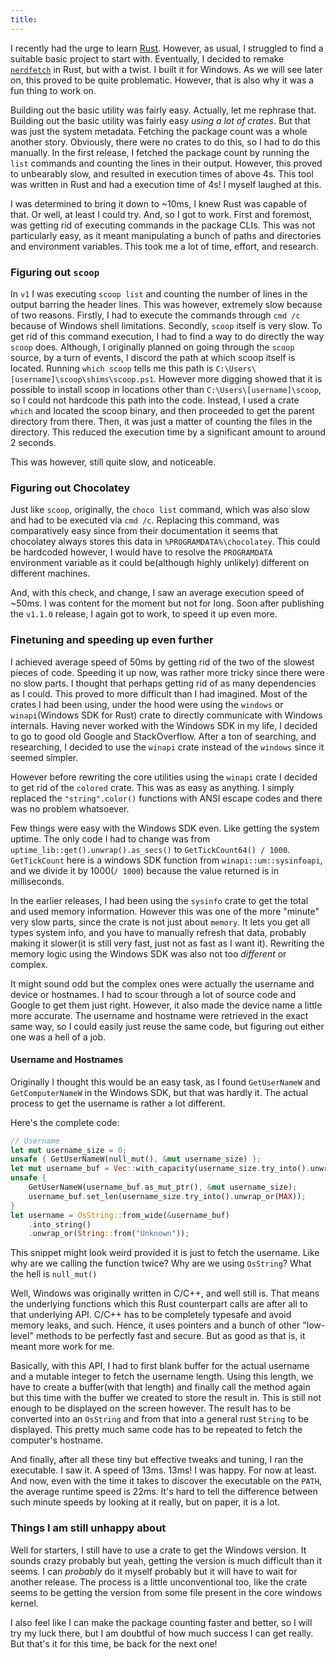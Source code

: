 ```yaml
---
title:
---
```


I recently had the urge to learn [Rust](https://rust-lang.org). However, as usual, I struggled to find a suitable basic project to start with. Eventually, I decided to remake [`nerdfetch`](https://github.com/ThatOneCalculator/NerdFetch) in Rust, but with a twist. I built it for Windows. As we will see later on, this proved to be quite problematic. However, that is also why it was a fun thing to work on.

Building out the basic utility was fairly easy. Actually, let me rephrase that. Building out the basic utility was fairly easy *using a lot of crates*. But that was just the system metadata. Fetching the package count was a whole another story. Obviously, there were no crates to do this, so I had to do this manually. In the first release, I fetched the package count by running the `list` commands and counting the lines in their output. However, this proved to unbearably slow, and resulted in execution times of above 4s. This tool was written in Rust and had a execution time of 4s! I myself laughed at this.

I was determined to bring it down to ~10ms, I knew Rust was capable of that. Or well, at least I could try. And, so I got to work. First and foremost, was getting rid of executing commands in the package CLIs. This was not particularly easy, as it meant manipulating a bunch of paths and directories and environment variables. This took me a lot of time, effort, and research.

### Figuring out `scoop`
In `v1` I was executing `scoop list` and counting the number of lines in the output barring the header lines. This was however, extremely slow because of two reasons. Firstly, I had to execute the commands through `cmd /c` because of Windows shell limitations. Secondly, `scoop` itself is very slow. To get rid of this command execution, I had to find a way to do directly the way `scoop` does. Although, I originally planned on going through the `scoop` source, by a turn of events, I discord the path at which scoop itself is located. Running `which scoop` tells me this path is `C:\Users\[username]\scoop\shims\scoop.ps1`. However more digging showed that it is possible to install scoop in locations other than `C:\Users\[username]\scoop`, so I could not hardcode this path into the code. Instead, I used a crate ` which` and located the scoop binary, and then proceeded to get the parent directory from there. Then, it was just a matter of counting the files in the directory. This reduced the execution time by a significant amount to around 2 seconds.

This was however, still quite slow, and noticeable.

### Figuring out Chocolatey
Just like `scoop`, originally, the `choco list` command, which was also slow and had to be executed via `cmd /c`. Replacing this command, was comparatively easy since from their documentation it seems that chocolatey always stores this data in `%PROGRAMDATA%\chocolatey`. This could be hardcoded however, I would have to resolve the `PROGRAMDATA` environment variable as it could be(although highly unlikely) different on different machines.

And, with this check, and change, I saw an average execution speed of ~50ms. I was content for the moment but not for long. Soon after publishing the `v1.1.0` release, I again got to work, to speed it up even more.

### Finetuning and speeding up even further
I achieved average speed of 50ms by getting rid of the two of the slowest pieces of code. Speeding it up now, was rather more tricky since there were no slow parts. I thought that perhaps getting rid of as many dependencies as I could. This proved to more difficult than I had imagined. Most of the crates I had been using, under the hood were using the `windows` or `winapi`(Windows SDK for Rust) crate to directly communicate with Windows internals. Having never worked with the Windows SDK in my life, I decided to go to good old Google and StackOverflow. After a ton of searching, and researching, I decided to use the `winapi` crate instead of the `windows` since it seemed simpler.

However before rewriting the core utilities using the `winapi` crate I decided to get rid of the `colored` crate. This was as easy as anything. I simply replaced the `"string".color()` functions with ANSI escape codes and there was no problem whatsoever.

Few things were easy with the Windows SDK even. Like getting the system uptime. The only code I had to change was from `uptime_lib::get().unwrap().as_secs()` to `GetTickCount64() / 1000`. `GetTickCount` here is a windows SDK function from `winapi::um::sysinfoapi`, and we divide it by 1000(`/ 1000`) because the value returned is in milliseconds.

In the earlier releases, I had been using the `sysinfo` crate to get the total and used memory information. However this was one of the more "minute" very slow parts, since the crate is not just about `memory`. It lets you get all types system info, and you have to manually refresh that data, probably making it slower(it is still very fast, just not as fast as I want it). Rewriting the memory logic using the Windows SDK was also not too *different* or complex.

It might sound odd but the complex ones were actually the username and device or hostnames. I had to scour through a lot of source code and Google to get them just right. However, it also made the device name a little more accurate. The username and hostname were retrieved in the exact same way, so I could easily just reuse the same code, but figuring out either one was a hell of a job.

#### Username and Hostnames
Originally I thought this would be an easy task, as I found `GetUserNameW` and `GetComputerNameW` in the Windows SDK, but that was hardly it. The actual process to get the username is rather a lot different.

Here's the complete code:
```rust title="src/main.rs"  showLineNumbers{56}
// Username
let mut username_size = 0;
unsafe { GetUserNameW(null_mut(), &mut username_size) };
let mut username_buf = Vec::with_capacity(username_size.try_into().unwrap_or(MAX));
unsafe {
	GetUserNameW(username_buf.as_mut_ptr(), &mut username_size);
	username_buf.set_len(username_size.try_into().unwrap_or(MAX));
}
let username = OsString::from_wide(&username_buf)
	.into_string()
	.unwrap_or(String::from("Unknown"));
```

This snippet might look weird provided it is just to fetch the username. Like why are we calling the function twice? Why are we using `OsString`? What the hell is `null_mut()`

Well, Windows was originally written in C/C++, and well still is. That means the underlying functions which this Rust counterpart calls are after all to that underlying API. C/C++ has to be completely typesafe and avoid memory leaks, and such. Hence, it uses pointers and a bunch of other "low-level" methods to be perfectly fast and secure. But as good as that is, it meant more work for me.

Basically, with this API, I had to first blank buffer for the actual username and a mutable integer to fetch the username length. Using this length, we have to create a buffer(with that length) and finally call the method again but this time with the buffer we created to store the result in. This is still not enough to be displayed on the screen however. The result has to be converted into an `OsString` and from that into a general rust `String` to be displayed. This pretty much same code has to be repeated to fetch the computer's hostname.

And finally, after all these tiny but effective tweaks and tuning, I ran the executable. I saw it. A speed of 13ms. 13ms! I was happy. For now at least. And now, even with the time it takes to discover the executable on the `PATH`, the average runtime speed is 22ms. It's hard to tell the difference between such minute speeds by looking at it really, but on paper, it is a lot.

### Things I am still unhappy about
Well for starters, I still have to use a crate to get the Windows version. It sounds crazy probably but yeah, getting the version is much difficult than it seems. I can *probably* do it myself probably but it will have to wait for another release. The process is a little unconventional too, like the crate seems to be getting the version from some file present in the core windows kernel.

I also feel like I can make the package counting faster and better, so I will try my luck there, but I am doubtful of how much success I can get really. But that's it for this time, be back for the next one!